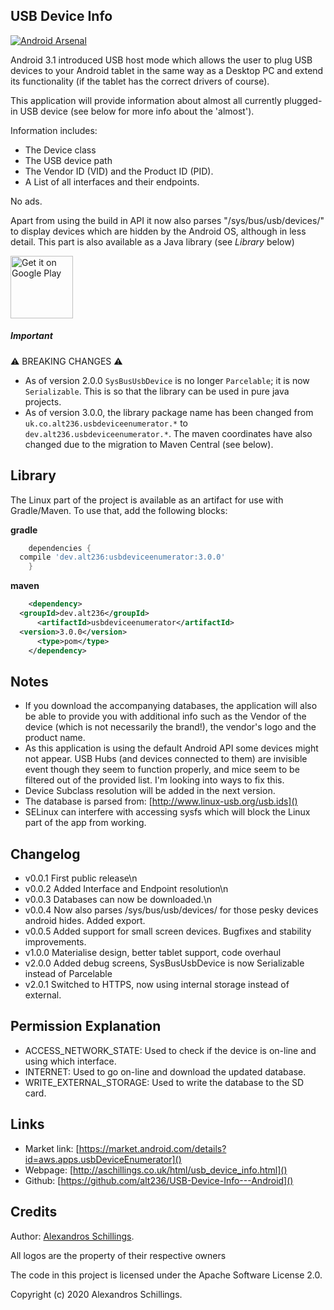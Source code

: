 USB Device Info
-----------

[![Android Arsenal](https://img.shields.io/badge/Android%20Arsenal-USB%20Device%20Info-brightgreen.svg?style=flat)](https://android-arsenal.com/details/3/667)

Android 3.1 introduced USB host mode which allows the user to plug USB devices to your Android
tablet in the same way as a Desktop PC and extend its functionality (if the tablet has the correct
drivers of course).

This application will provide information about almost all currently plugged-in USB device (see
below for more info about the 'almost').

Information includes:

* The Device class
* The USB device path
* The Vendor ID (VID) and the Product ID (PID).
* A List of all interfaces and their endpoints.

No ads.

Apart from using the build in API it now also parses "/sys/bus/usb/devices/" to display devices
which are hidden by the Android OS, although in less detail.
This part is also available as a Java library (see <i>Library</i> below)

<a href='https://play.google.com/store/apps/details?id=aws.apps.usbDeviceEnumerator&pcampaignid=MKT-Other-global-all-co-prtnr-py-PartBadge-Mar2515-1'>
<img alt='Get it on Google Play' height=100 src='https://play.google.com/intl/en_us/badges/images/generic/en_badge_web_generic.png'/>
</a>

##### Important

⚠️ BREAKING CHANGES ⚠️

* As of version 2.0.0 `SysBusUsbDevice` is no longer `Parcelable`; it is now `Serializable`. This is
so that the library can be used in pure java projects.
* As of version 3.0.0, the library package name has been changed from
  `uk.co.alt236.usbdeviceenumerator.*`
  to `dev.alt236.usbdeviceenumerator.*`.
  The maven coordinates have also changed due to the migration to Maven Central (see below).

Library
-----------
The Linux part of the project is available as an artifact for use with Gradle/Maven.
To use that, add the following blocks:

<b>gradle</b>

```groovy
	dependencies {
  compile 'dev.alt236:usbdeviceenumerator:3.0.0'
	}
```

<b>maven</b>

```xml
    <dependency>
  <groupId>dev.alt236</groupId>
      <artifactId>usbdeviceenumerator</artifactId>
  <version>3.0.0</version>
      <type>pom</type>
    </dependency>
```

Notes
-----------

* If you download the accompanying databases, the application will also be able to provide you with
  additional info such as the Vendor of the device (which is not necessarily the brand!), the
  vendor's logo and the product name.
* As this application is using the default Android API some devices might not appear. USB Hubs (and
  devices connected to them) are invisible event though they seem to function properly, and mice
  seem to be filtered out of the provided list. I'm looking into ways to fix this.
* Device Subclass resolution will be added in the next version.
* The database is parsed from: [http://www.linux-usb.org/usb.ids]()
* SELinux can interfere with accessing sysfs which will block the Linux part of the app from
  working.

Changelog
-----------

* v0.0.1 First public release\n
* v0.0.2 Added Interface and Endpoint resolution\n
* v0.0.3 Databases can now be downloaded.\n
* v0.0.4 Now also parses /sys/bus/usb/devices/ for those pesky devices android hides. Added export.
* v0.0.5 Added support for small screen devices. Bugfixes and stability improvements.
* v1.0.0 Materialise design, better tablet support, code overhaul
* v2.0.0 Added debug screens, SysBusUsbDevice is now Serializable instead of Parcelable
* v2.0.1 Switched to HTTPS, now using internal storage instead of external.

Permission Explanation
-----------

* ACCESS_NETWORK_STATE: Used to check if the device is on-line and using which interface.
* INTERNET: Used to go on-line and download the updated database.
* WRITE_EXTERNAL_STORAGE: Used to write the database to the SD card.

Links
-----------

* Market link: [https://market.android.com/details?id=aws.apps.usbDeviceEnumerator]()
* Webpage: [http://aschillings.co.uk/html/usb_device_info.html]()
* Github: [https://github.com/alt236/USB-Device-Info---Android]()

Credits
-----------
Author: [Alexandros Schillings](https://github.com/alt236).

All logos are the property of their respective owners

The code in this project is licensed under the Apache Software License 2.0.

Copyright (c) 2020 Alexandros Schillings.
